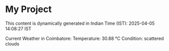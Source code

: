 # My Project

This content is dynamically generated in Indian Time (IST): 2025-04-05 14:08:27 IST


Current Weather in Coimbatore:
Temperature: 30.88 °C
Condition: scattered clouds
